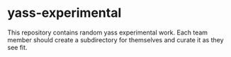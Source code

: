 # yass-experimental
This repository contains random yass experimental work. Each team member should create a subdirectory for themselves and curate it as they see fit. 



